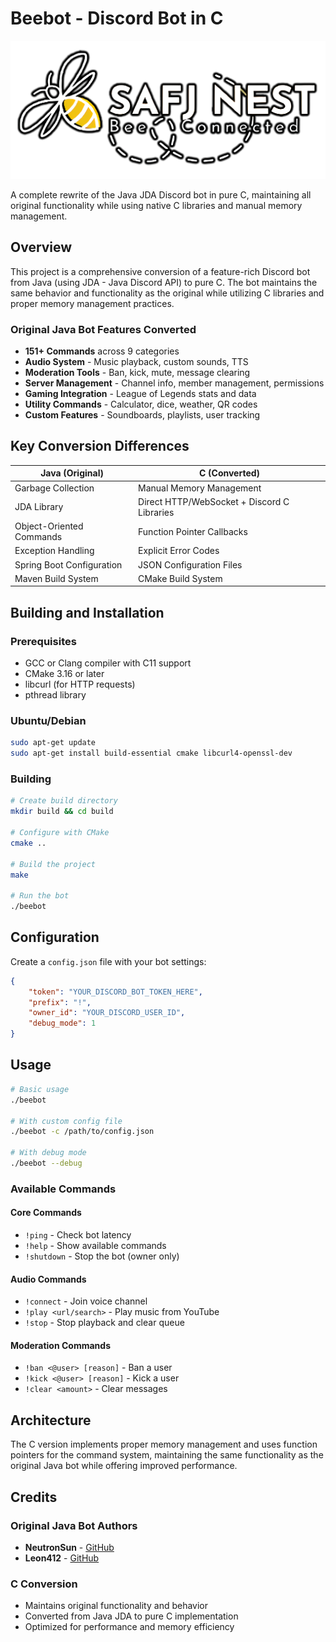 # Beebot - Discord Bot in C

![Beebot Logo](rsc/assets/logo_cropped.png)

A complete rewrite of the Java JDA Discord bot in pure C, maintaining all original functionality while using native C libraries and manual memory management.

## Overview

This project is a comprehensive conversion of a feature-rich Discord bot from Java (using JDA - Java Discord API) to pure C. The bot maintains the same behavior and functionality as the original while utilizing C libraries and proper memory management practices.

### Original Java Bot Features Converted

- **151+ Commands** across 9 categories
- **Audio System** - Music playback, custom sounds, TTS
- **Moderation Tools** - Ban, kick, mute, message clearing
- **Server Management** - Channel info, member management, permissions
- **Gaming Integration** - League of Legends stats and data
- **Utility Commands** - Calculator, dice, weather, QR codes
- **Custom Features** - Soundboards, playlists, user tracking

## Key Conversion Differences

| Java (Original) | C (Converted) |
|----------------|---------------|
| Garbage Collection | Manual Memory Management |
| JDA Library | Direct HTTP/WebSocket + Discord C Libraries |
| Object-Oriented Commands | Function Pointer Callbacks |
| Exception Handling | Explicit Error Codes |
| Spring Boot Configuration | JSON Configuration Files |
| Maven Build System | CMake Build System |

## Building and Installation

### Prerequisites

- GCC or Clang compiler with C11 support
- CMake 3.16 or later
- libcurl (for HTTP requests)
- pthread library

### Ubuntu/Debian
```bash
sudo apt-get update
sudo apt-get install build-essential cmake libcurl4-openssl-dev
```

### Building

```bash
# Create build directory
mkdir build && cd build

# Configure with CMake
cmake ..

# Build the project
make

# Run the bot
./beebot
```

## Configuration

Create a `config.json` file with your bot settings:

```json
{
    "token": "YOUR_DISCORD_BOT_TOKEN_HERE",
    "prefix": "!",
    "owner_id": "YOUR_DISCORD_USER_ID",
    "debug_mode": 1
}
```

## Usage

```bash
# Basic usage
./beebot

# With custom config file
./beebot -c /path/to/config.json

# With debug mode
./beebot --debug
```

### Available Commands

#### Core Commands
- `!ping` - Check bot latency
- `!help` - Show available commands
- `!shutdown` - Stop the bot (owner only)

#### Audio Commands
- `!connect` - Join voice channel
- `!play <url/search>` - Play music from YouTube
- `!stop` - Stop playback and clear queue

#### Moderation Commands
- `!ban <@user> [reason]` - Ban a user
- `!kick <@user> [reason]` - Kick a user
- `!clear <amount>` - Clear messages

## Architecture

The C version implements proper memory management and uses function pointers for the command system, maintaining the same functionality as the original Java bot while offering improved performance.

## Credits

### Original Java Bot Authors
- **NeutronSun** - [GitHub](https://github.com/NeutronSun)
- **Leon412** - [GitHub](https://github.com/Leon412)

### C Conversion
- Maintains original functionality and behavior
- Converted from Java JDA to pure C implementation
- Optimized for performance and memory efficiency
